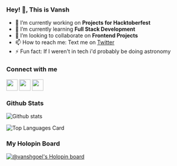 ### Hey! 👋, This is Vansh

 - 🔭 I’m currently working on **Projects for Hacktoberfest**
 - 🌱 I’m currently learning **Full Stack Development**
 - 👯 I’m looking to collaborate on **Frontend Projects**
 - 📫 How to reach me: Text me on [Twitter](http://twitter.com/_VanshGoel_)
 - ⚡ Fun fact: If I weren't in tech i'd probably be doing astronomy 

### Connect with me
<p>
 <a href="http://twitter.com/_VanshGoel_" target="blank"><img align="center"          src="https://github.com/mishmanners/MishManners/blob/master/socials/twitter%20(2).png" title = "Twitter" alt="" height="30" /></a>
 <a href="http://linkedin.com/in/vansh--goel" target="blank"><img align="center"  src="https://github.com/mishmanners/MishManners/blob/master/socials/transparent-Linkedin-logo-icon.png" alt="" height="30" /></a>
 <a href="http://instagram.com/vansh_goel" target="blank"><img align="center"  src="https://github.com/mishmanners/MishManners/blob/master/socials/instagram.png" alt="" height="30" /></a>
</p>


### Github Stats
![Github stats](https://github-readme-stats.vercel.app/api?username=vansh-goel&theme=onedark&show_icons=true&count_private=true)

![Top Languages Card](https://github-readme-stats.vercel.app/api/top-langs/?username=vansh-goel&theme=onedark&layout=compact)

### My Holopin Board
[![@vanshgoel's Holopin board](https://holopin.me/vanshgoel)](https://holopin.io/@vanshgoel)


